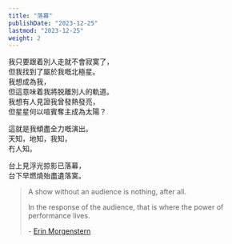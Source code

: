```yaml
---
title: "落幕"
publishDate: "2023-12-25"
lastmod: "2023-12-25"
weight: 2
---
```


我只要跟着別人走就不會寂寞了，<br/>
但我找到了屬於我嘅北極星。<br/>
我想成為我，<br/>
但這意味着我將脱離別人的軌道。<br/>
我想有人見證我曾發熱發亮，<br/>
但星星何以喧賓奪主成為太陽？<br/>

這就是我傾盡全力嘅演出。<br/>
天知，地知，我知，<br/>
冇人知。<br/>

台上見浮光掠影已落幕，<br/>
台下早燃燒殆盡遺落寞。<br/>

> A show without an audience is nothing, after all.
>
> In the response of the audience, that is where the power of performance lives.
>
> \- [Erin Morgenstern](https://www.goodreads.com/quotes/3249595-a-show-without-an-audience-is-nothing-after-all-in)
